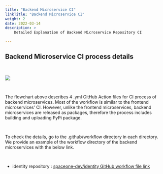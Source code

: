 ```yaml
---
title: "Backend Microservice CI"
linkTitle: "Backend Microservice CI"
weight: 2
date: 2022-03-14
description: >
    Detailed Explanation of Backend Microservice Repository CI

---
```


## Backend Microservice CI process details

</br>

![](/docs/developers/CICD/backend-microservice-ci/img/backend_microservice_ci.png)

</br>

The flowchart above describes 4 .yml GitHub Action files for CI process of backend microservices. Most of the workflow is similar to the frontend microservices' CI. However, unlike the frontend microservices, backend microservices are released as packages, therefore the process includes building and uploading PyPi package. 

</br>

To check the details, go to the .github/workflow directory in each directory. We provide an example of the workflow directory of the backend microservices with the below link. 

</br>

* identity repository : [spaceone-dev/identity GitHub workflow file link](https://github.com/spaceone-dev/identity/tree/master/.github/workflows)

